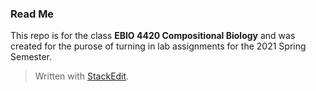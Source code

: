 ﻿### Read Me
This repo is for the class **EBIO 4420 Compositional Biology** and was created for the purose of turning in lab assignments for the 2021 Spring Semester. 


> Written with [StackEdit](https://stackedit.io/).
